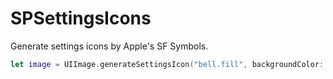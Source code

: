 # SPSettingsIcons

Generate settings icons by Apple's SF Symbols.

```swift
let image = UIImage.generateSettingsIcon("bell.fill", backgroundColor: .systemBlue)
```
